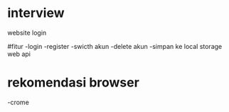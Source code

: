 # interview

website login

#fitur
-login
-register
-swicth akun
-delete akun
-simpan ke local storage web api

# rekomendasi browser
-crome
